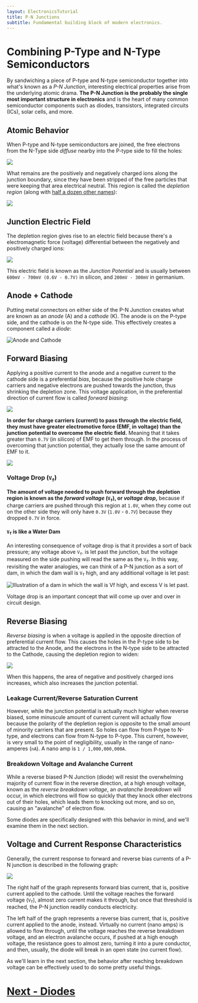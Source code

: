 ```yaml
---
layout: ElectronicsTutorial
title: P-N Junctions
subtitle: Fundamental building block of modern electronics.
---
```


# Combining P-Type and N-Type Semiconductors

By sandwiching a piece of P-type and N-type semiconductor together into what's known as a _P-N Junction_, interesting electrical properties arise from the underlying atomic drama. **The P-N Junction is the probably the single most important structure in electronics** and is the heart of many common semiconductor components such as diodes, transistors, integrated circuits (ICs), solar cells, and more. 

## Atomic Behavior

When P-type and N-type semiconductors are joined, the free electrons from the N-Type side _diffuse_ nearby into the P-type side to fill the holes:

![](../Support_Files/P-N_Junction_Electron_Diffusion.svg)

What remains are the positively and negatively charged ions along the junction boundary, since they have been stripped of the free particles that were keeping that area electrical neutral. This region is called the _depletion region_ (along with [half a dozen other names](https://en.wikipedia.org/wiki/Depletion_region)):

![](../Support_Files/P-N_Junction_Depletion_Region.svg)

## Junction Electric Field

The depletion region gives rise to an electric field because there's a electromagnetic force (voltage) differential between the negatively and positively charged ions:

![](../Support_Files/P-N_Junction_Electric_Field.svg)

This electric field is known as the _Junction Potential_ and is usually between `600mV - 700mV (0.6V - 0.7V)` in silicon, and `200mV - 300mV` in germanium.

## Anode + Cathode

Putting metal connectors on either side of the P-N Junction creates what are known as an _anode_ (A) and a _cathode_ (K). The anode is on the P-type side, and the cathode is on the N-type side. This effectively creates a component called a _diode_:

![Anode and Cathode](../Support_Files/Diode.svg)

## Forward Biasing

Applying a positive current to the anode and a negative current to the cathode side is a preferential _bias_, because the positive hole charge carriers and negative electrons are pushed towards the junction, thus shrinking the depletion zone. This voltage application, in the preferential direction of current flow is called _forward biasing_:

![](../Support_Files/Diode_Forward_Bias.svg)

**In order for charge carriers (current) to pass through the electric field, they must have greater electromotive force (EMF, in voltage) than the junction potential to overcome the electric field.** Meaning that it takes greater than `0.7V` (in silicon) of EMF to get them through. In the process of overcoming that junction potential, they actually lose the same amount of EMF to it. 

![](../Support_Files/Diode_Forward_Bias_Over_Vf.svg)

### Voltage Drop (`V`<sub>`f`</sub>)

**The amount of voltage needed to push forward through the depletion region is known as the _forward voltage_ (`V`<sub>`f`</sub>), or _voltage drop_,** because if charge carriers are pushed through this region at `1.0V`, when they come out on the other side they will only have `0.3V` (`1.0V` - `0.7V`) because they dropped `0.7V` in force.

#### `V`<sub>`f`</sub> is like a Water Dam

An interesting consequence of voltage drop is that it provides a sort of back pressure; any voltage above `V`<sub>`f`</sub>. is let past the junction, but the voltage measured on the side pushing will read the same as the `V`<sub>`f`</sub>. In this way, revisiting the water analogies, we can think of a P-N junction as a sort of dam, in which the dam wall is `V`<sub>`f`</sub> high, and any additional voltage is let past:

![Illustration of a dam in which the wall is Vf high, and excess V is let past.](../Support_Files/Voltage_Drop_Dam.svg)

Voltage drop is an important concept that will come up over and over in circuit design.

## Reverse Biasing

_Reverse biasing_ is when a voltage is applied in the opposite direction of preferential current flow. This causes the holes in the P-type side to be attracted to the Anode, and the electrons in the N-type side to be attracted to the Cathode, causing the depletion region to widen:

![](../Support_Files/Diode_Reverse_Bias.svg)

When this happens, the area of negative and positively charged ions increases, which also increases the junction potential.

### Leakage Current/Reverse Saturation Current

However, while the junction potential is actually much higher when reverse biased, some minuscule amount of current current will actually flow because the polarity of the depletion region is opposite to the small amount of minority carriers that are present. So holes can flow from P-type to N-type, and electrons can flow from N-type to P-type. This current, however, is very small to the point of negligibility, usually in the range of nano-amperes (`nA`). A nano amp is `1 / 1,000,000,000A`.

### Breakdown Voltage and Avalanche Current

While a reverse biased P-N Junction (diode) will resist the overwhelming majority of current flow in the reverse direction, at a high enough voltage, known as the _reverse breakdown voltage_, an _avalanche breakdown_ will occur, in which electrons will flow so quickly that they knock other electrons out of their holes, which leads them to knocking out more, and so on, causing an "avalanche" of electron flow.

Some diodes are specifically designed with this behavior in mind, and we'll examine them in the next section.

## Voltage and Current Response Characteristics

Generally, the current response to forward and reverse bias currents of a P-N junction is described in the following graph:

![](../Support_Files/Diode_Behavior.svg)

The right half of the graph represents forward bias current, that is, positive current applied to the cathode. Until the voltage reaches the forward voltage (`V`<sub>`f`</sub>), almost zero current makes it through, but once that threshold is reached, the P-N junction readily conducts electricity.

The left half of the graph represents a reverse bias current, that is, positive current applied to the anode, instead. Virtually no current (nano amps) is allowed to flow through, until the voltage reaches the reverse breakdown voltage, and an electron avalanche occurs, if pushed at a high enough voltage, the resistance goes to almost zero, turning it into a pure conductor, and then, usually, the diode will break in an open state (no current flow).

As we'll learn in the next section, the behavior after reaching breakdown voltage can be effectively used to do some pretty useful things.

# [Next - Diodes](../Diodes)
